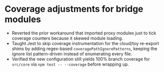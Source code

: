 # Coverage adjustments for bridge modules

- Reverted the prior workaround that imported proxy modules just to tick coverage counters because it skewed module loading.
- Taught Jest to skip coverage instrumentation for the cloud/toy re-export shims by adding regex-based `coveragePathIgnorePatterns`, keeping the ignore list pattern-driven instead of enumerating every file.
- Verified the new configuration still yields 100% branch coverage for `src/core` via `npm test -- --coverage` before wrapping up.
